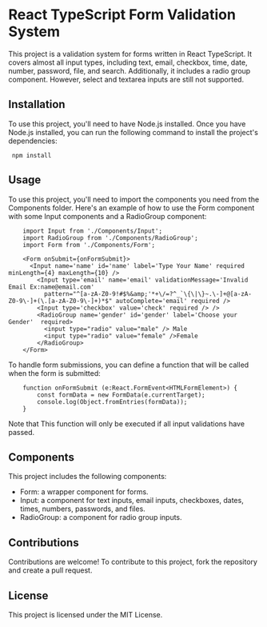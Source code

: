 # React TypeScript Form Validation System
This project is a validation system for forms written in React TypeScript. It covers almost all input types, including text, email, checkbox, time, date, number, password, file, and search. Additionally, it includes a radio group component. However, select and textarea inputs are still not supported.

## Installation
To use this project, you'll need to have Node.js installed. Once you have Node.js installed, you can run the following command to install the project's dependencies:

```
 npm install
```


## Usage

To use this project, you'll need to import the components you need from the Components folder. Here's an example of how to use the Form component with some Input components and a RadioGroup component:


```
    import Input from './Components/Input';
    import RadioGroup from './Components/RadioGroup';
    import Form from './Components/Form';

    <Form onSubmit={onFormSubmit}>
      <Input name='name' id='name' label='Type Your Name' required minLength={4} maxLength={10} />
        <Input type='email' name='email' validationMessage='Invalid Email Ex:name@email.com'
          pattern="^[a-zA-Z0-9!#$%&amp;'*+\/=?^_`\{\|\}~.\-]+@[a-zA-Z0-9\-]+(\.[a-zA-Z0-9\-]+)*$" autoComplete='email' required />
        <Input type='checkbox' value='check' required /> />
        <RadioGroup name='gender' id='gender' label='Choose your Gender'  required>
          <input type="radio" value="male" /> Male
          <input type="radio" value="female" />Female
        </RadioGroup>
    </Form>
```

To handle form submissions, you can define a function that will be called when the form is submitted:
```
    function onFormSubmit (e:React.FormEvent<HTMLFormElement>) {
        const formData = new FormData(e.currentTarget);
        console.log(Object.fromEntries(formData));
    }
```

Note that This function will only be executed if all input validations have passed.

## Components
This project includes the following components:

* Form: a wrapper component for forms.
* Input: a component for text inputs, email inputs, checkboxes, dates, times, numbers, passwords, and files.
* RadioGroup: a component for radio group inputs.

## Contributions
Contributions are welcome! To contribute to this project, fork the repository and create a pull request.

## License
This project is licensed under the MIT License.
